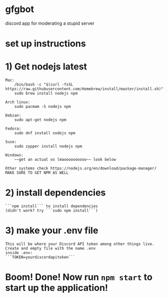 # gfgbot
discord app for moderating a stupid server

# set up instructions

# 1) Get nodejs latest
    Mac: 
        /bin/bash -c "$(curl -fsSL https://raw.githubusercontent.com/Homebrew/install/master/install.sh)"
        sudo brew install nodejs npm

    Arch linux:
        sudo pacmam -S nodejs npm
    
    Debian:
        sudo apt-get nodejs npm
    
    Fedora:
        sudo dnf install nodejs npm
    
    Suse:
        sudo zypper install nodejs npm
    
    Windows:
        ~~get an actual os lmaoooooooooo~~ look below

    Other systems check https://nodejs.org/en/download/package-manager/ MAKE SURE TO GET NPM AS WELL

# 2) install dependencies
    ```npm install``` to install dependencies
    (didn't work? try ```sudo npm install```)

# 3) make your .env file
    This will be where your Discord API token among other things live.
    Create and empty file with the name .env
    inside .env:
    ```TOKEN=yourdiscordapitoken```

# Boom! Done! Now run ```npm start``` to start up the application!